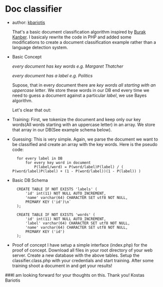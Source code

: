 Doc classifier
==============
 
* author: [kbariotis](mailto:konmpar@gmail.com)

	That's a basic document classification algorithm inspired by [Burak Kanber](http://burakkanber.com/blog/machine-learning-naive-bayes-1/). I basicaly rewrite the code in PHP and added some modifications to create a document classification example rather than a language detection system.

* Basic Concept

	_every document has key words e.g. *Margaret Thatcher*_
	
	_every document has a label e.g. *Politics*_
	
	Supose, that in every document there are *key words all starting with an uppercase letter*. We store these words in our DB end every time we need to guess a document against a particular *label*, we use Bayes algorithm.
	
	Let's clear that out:

* Training:
	First, we tokenize the document and keep only our key words(All words starting with an uppercase letter) in an array. We store that array in our DB(See example schema below). 

* Guessing:
	This is very simple. Again, we parse the document we want to be classified and create an array with the key words. Here is the pseudo code:
	
		for every label in DB
			for every key word in document
				P(label/word) = P(word/label)P(label) /	( P(word/label)P(label) + (1 - P(word/label))(1 - P(label)) )
						
* Basic DB Schema
	
	
		CREATE TABLE IF NOT EXISTS 'labels' (
			'id' int(11) NOT NULL AUTO_INCREMENT,
			'name' varchar(64) CHARACTER SET utf8 NOT NULL,
			PRIMARY KEY ('id')\n`
		);
		
		CREATE TABLE IF NOT EXISTS 'words' (
			'id' int(11) NOT NULL AUTO_INCREMENT,
			'label' varchar(64) CHARACTER SET utf8 NOT NULL,
			'name' varchar(64) CHARACTER SET utf8 NOT NULL,
			PRIMARY KEY ('id')
		);


* Proof of concept
	I have setup a simple interface (index.php) for the proof of concept. Download all files in your root directory of your web server. Create a new database with the above tables. Setup the classifier.class.php with your credentials and start training. After some training shoot a document in and get your results!


###I am looking forward for your thoughts on this. Thank you!
Kostas Bariotis

